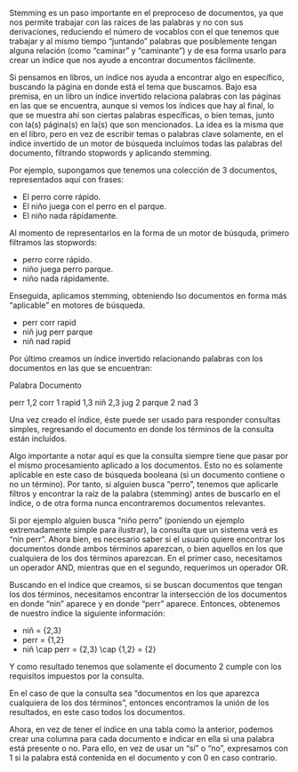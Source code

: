 Stemming es un paso importante en el preproceso de documentos, ya que nos permite trabajar con las raíces de las 
palabras y no con sus derivaciones, reduciendo el número de vocablos con el que tenemos que trabajar y al mismo 
tiempo “juntando” palabras que posiblemente tengan alguna relación (como “caminar” y “caminante”) y de esa forma usarlo para crear un índice que nos ayude a encontrar documentos fácilmente.


Si pensamos en libros, un índice nos ayuda a encontrar algo en específico, buscando la página en donde está el tema que
buscamos. Bajo esa premisa, en un libro un índice invertido relaciona palabras con las páginas en las que se encuentra, 
aunque si vemos los índices que hay al final, lo que se muestra ahí son ciertas palabras específicas, o bien temas, junto 
con la(s) página(s) en la(s) que son mencionados. La idea es la misma que en el libro, pero en vez de escribir temas o
palabras clave solamente, en el índice invertido de un motor de búsqueda incluímos todas las palabras del documento, 
filtrando stopwords y aplicando stemming.

Por ejemplo, supongamos que tenemos una colección de 3 documentos, representados aquí con frases:

- El perro corre rápido.
- El niño juega con el perro en el parque.
- El niño nada rápidamente.

Al momento de representarlos en la forma de un motor de búsquda, primero filtramos las stopwords:

- perro corre rápido.
- niño juega perro parque.
- niño nada rápidamente.

Enseguida, aplicamos stemming, obteniendo lso documentos en forma más “aplicable” en motores de búsqueda.

- perr corr rapid
- niñ jug perr parque
- niñ nad rapid

Por último creamos un índice invertido relacionando palabras con los documentos en las que se encuentran:

Palabra	Documento
  
  perr	  1,2
  corr	  1
  rapid	  1,3
  niñ	    2,3
  jug	    2
  parque	2
  nad 	  3
  
  
  Una vez creado el índice, éste puede ser usado para responder consultas simples, regresando el documento en donde los términos de la consulta están incluídos.

  Algo importante a notar aquí es que la consulta siempre tiene que pasar por el mismo procesamiento aplicado a los documentos. Esto no es solamente aplicable en este caso de búsqueda booleana (si un documento contiene o no un término). Por tanto, si alguien busca “perro”, tenemos que aplicarle filtros y encontrar la raíz de la palabra (stemming) antes de buscarlo en el índice, o de otra forma nunca encontraremos documentos relevantes.

  Si por ejemplo alguien busca “niño perro” (poniendo un ejemplo extremadamente simple para ilustrar), la consulta que un sistema verá es “nin perr”. Ahora bien, es necesario saber si el usuario quiere encontrar los documentos donde ambos términos aparezcan, o bien aquellos en los que cualquiera de los dos términos aparezcan. En el primer caso, necesitamos un operador AND, mientras que en el segundo, requerimos un operador OR.
  
  Buscando en el índice que creamos, si se buscan documentos que tengan los dos términos, necesitamos encontrar la intersección de los documentos en donde “nin” aparece y en donde “perr” aparece. Entonces, obtenemos de nuestro índice la siguiente información:

- niñ = {2,3}
- perr = {1,2}
- niñ \cap perr = {2,3} \cap {1,2} = {2}

Y como resultado tenemos que solamente el documento 2 cumple con los requisitos impuestos por la consulta.

En el caso de que la consulta sea “documentos en los que aparezca cualquiera de los dos términos”, entonces encontramos la unión de los resultados, en este caso todos los documentos.

Ahora, en vez de tener el índice en una tabla como la anterior, podemos crear una columna para cada documento e indicar en ella si una palabra está presente o no. Para ello, en vez de usar un “sí” o “no”, expresamos con 1 si la palabra está contenida en el documento y con 0 en caso contrario.

